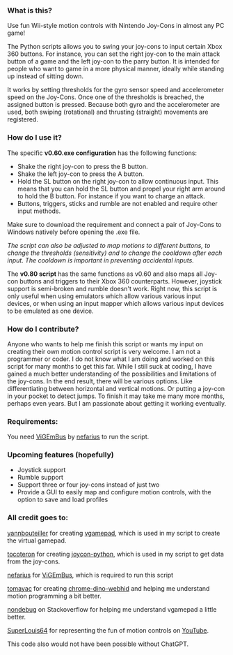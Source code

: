 ### What is this?
Use fun Wii-style motion controls with Nintendo Joy-Cons in almost any PC game!

The Python scripts allows you to swing your joy-cons to input certain Xbox 360 buttons. For instance, you can set the right joy-con to the main attack button of a game and the left joy-con to the parry button. It is intended for people who want to game in a more physical manner, ideally while standing up instead of sitting down.

It works by setting thresholds for the gyro sensor speed and accelerometer speed on the Joy-Cons. Once one of the thresholds is breached, the assigned button is pressed. Because both gyro and the accelerometer are used, both swiping (rotational) and thrusting (straight) movements are registered.

### How do I use it?

The specific **v0.60.exe configuration** has the following functions:
- Shake the right joy-con to press the B button.
- Shake the left joy-con to press the A button.
- Hold the SL button on the right joy-con to allow continuous input. This means that you can hold the SL button and propel your right arm around to hold the B button. For instance if you want to charge an attack.
- Buttons, triggers, sticks and rumble are not enabled and require other input methods.

Make sure to download the requirement and connect a pair of Joy-Cons to Windows natively before opening the .exe file.

_The script can also be adjusted to map motions to different buttons, to change the thresholds (sensitivity) and to change the cooldown after each input. The cooldown is important in preventing accidental inputs._

The **v0.80 script** has the same functions as v0.60 and also maps all Joy-con buttons and triggers to their Xbox 360 counterparts. However, joystick support is semi-broken and rumble doesn't work. Right now, this script is only useful when using emulators which allow various various input devices, or when using an input mapper which allows various input devices to be emulated as one device.

### How do I contribute?

Anyone who wants to help me finish this script or wants my input on creating their own motion control script is very welcome. I am not a programmer or coder. I do not know what I am doing and worked on this script for many months to get this far. While I still suck at coding, I have gained a much better understanding of the possibilities and limitations of the joy-cons. In the end result, there will be various options. Like differentiating between horizontal and vertical motions. Or putting a joy-con in your pocket to detect jumps. To finish it may take me many more months, perhaps even years. But I am passionate about getting it working eventually.

### Requirements:

You need [ViGEmBus](https://github.com/nefarius/ViGEmBus) by [nefarius](https://github.com/nefarius) to run the script.

### Upcoming features (hopefully)

- Joystick support
- Rumble support
- Support three or four joy-cons instead of just two
- Provide a GUI to easily map and configure motion controls, with the option to save and load profiles

### All credit goes to:

[yannbouteiller](https://github.com/yannbouteiller) for creating [vgamepad](https://github.com/yannbouteiller/vgamepad), which is used in my script to create the virtual gamepad.

[tocoteron](https://github.com/tocoteron) for creating [joycon-python](https://github.com/tocoteron/joycon-python), which is used in my script to get data from the joy-cons.

[nefarius](https://github.com/nefarius) for [ViGEmBus](https://github.com/nefarius/ViGEmBus), which is required to run this script

[tomayac](https://github.com/tomayac) for creating [chrome-dino-webhid](https://github.com/tomayac/chrome-dino-webhid) and helping me understand motion programming a bit better.

[nondebug](https://stackoverflow.com/users/6529658/nondebug) on Stackoverflow for helping me understand vgamepad a little better.

[SuperLouis64](https://www.youtube.com/@SuperLouis64) for representing the fun of motion controls on [YouTube](https://www.youtube.com/@SuperLouis64).

This code also would not have been possible without ChatGPT.

